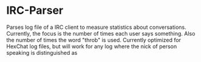 # IRC-Parser
Parses log file of a IRC client to measure statistics about conversations.
Currently, the focus is the number of times each user says something.  Also the number of times the word "throb" is used.
Currently optimized for HexChat log files, but will work for any log where the nick of person speaking is distinguished as <nick>
